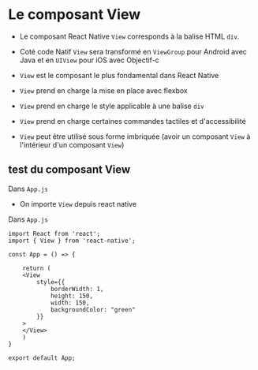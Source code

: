 # Le composant View

- Le composant React Native `View` corresponds à la balise HTML `div`.

- Coté code Natif `View` sera transformé en `ViewGroup` pour Android avec Java et en `UIView` pour iOS avec Objectif-c

- `View` est le composant le plus fondamental dans React Native

- `View` prend en charge la mise en place avec flexbox

- `View` prend en charge le style applicable à une balise `div`

- `View` prend en charge certaines commandes tactiles et d'accessibilité

- `View` peut être utilisé sous forme imbriquée (avoir un composant `View` à l'intérieur d'un composant `View`)


## test du composant View

Dans `App.js`

- On importe `View` depuis react native

Dans `App.js`

    import React from 'react';
    import { View } from 'react-native';

    const App = () => {

        return (
        <View 
            style={{
                borderWidth: 1,
                height: 150,
                width: 150,
                backgroundColor: "green"
            }}
        >
        </View>
        )
    }

    export default App;